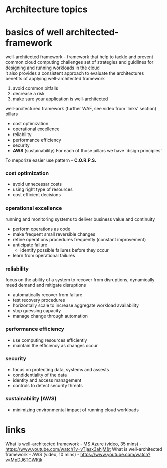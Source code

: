 # Architecture topics

# basics of well architected-framework

well-architected framework - framework that help to tackle and prevent common cloud computing challenges
set of strategies and guidlines for designing and running workloads in the cloud  
it also provides a consistent approach to evaluate the architectures  
benefits of applying well-architected framework  
1) avoid common pitfalls
2) decrease a risk
3) make sure your application is well-architected

well-arcitectured framework (further WAF, see video from 'links' section) pillars  
* cost optimization
* operational excellence
* reliability
* performance efficiency
* security
* **AWS** (sustainability)
For each of those pillars we have 'disign principles'

To meporize easier use pattern - **C.O.R.P.S.**

### cost optimization
- avoid unnecessar costs
- using right type of resources
- cost efficient decisions

### operational excellence
running and monitoring systems to deliver business value and continuity
- perform operations as code
- make frequent small reversible changes
- refine operations procedures frequently (constant improvement)
- anticipate failure
  - identify possible failures before they occur
- learn from operational failures

   
### reliability
focus on the ability of a system to recover from disruptions, dynamically meed demand and mitigate disruptions
- automatically recover from failure
- test recovery procedures
- horizontally scale to increase aggregate workload availability
- stop guessing capacity
- manage change through automation
  

### performance efficiency
- use computing resources efficiently
- maintain the efficiency as changes occur
  
### security
- focus on protecting data, systems and assests
- condidentiality of the data
- identity and access management
- controls to detect security threats

### sustainability (AWS)
- minimizing environmental impact of running cloud workloads

### 

# links
What is well-architected framework - MS Azure (video, 35 mins) - https://www.youtube.com/watch?v=vTjasx3ahjM&t
What is well-architected framework - AWS (video, 10 mins) - https://www.youtube.com/watch?v=MpDJ6TCWKjk
